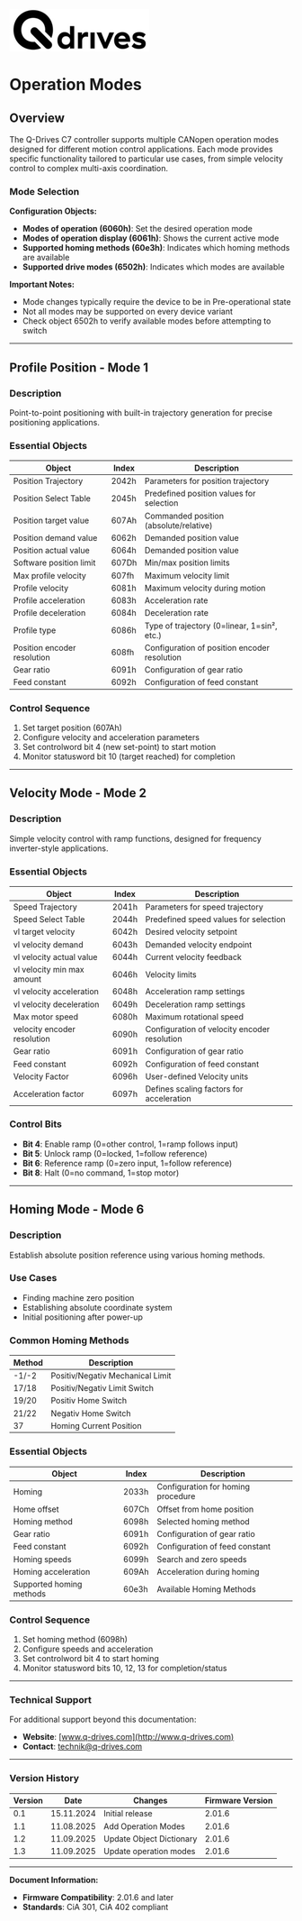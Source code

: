 ![](logo-horizontal.jpg)

# Operation Modes

## Overview

The Q-Drives C7 controller supports multiple CANopen operation modes designed for different motion control applications. Each mode provides specific functionality tailored to particular use cases, from simple velocity control to complex multi-axis coordination.

### Mode Selection

**Configuration Objects:** <br>
- **Modes of operation (6060h)**: Set the desired operation mode <br>
- **Modes of operation display (6061h)**: Shows the current active mode <br>
- **Supported homing methods (60e3h)**: Indicates which homing methods are available <br>
- **Supported drive modes (6502h)**: Indicates which modes are available <br>

**Important Notes:**
- Mode changes typically require the device to be in Pre-operational state
- Not all modes may be supported on every device variant
- Check object 6502h to verify available modes before attempting to switch

---

## Profile Position - Mode 1

### Description
Point-to-point positioning with built-in trajectory generation for precise positioning applications.

### Essential Objects
| Object                      | Index | Description                                  |
|-----------------------------|-------|----------------------------------------------|
| Position Trajectory         | 2042h | Parameters for position trajectory           |
| Position Select Table       | 2045h | Predefined position values for selection     |
| Position target value       | 607Ah | Commanded position (absolute/relative)       |
| Position demand value       | 6062h | Demanded position value                      |
| Position actual value       | 6064h | Demanded position value                      |
| Software position limit     | 607Dh | Min/max position limits                      |
| Max profile velocity        | 607fh | Maximum velocity limit                       |
| Profile velocity            | 6081h | Maximum velocity during motion               |
| Profile acceleration        | 6083h | Acceleration rate                            |
| Profile deceleration        | 6084h | Deceleration rate                            |
| Profile type                | 6086h | Type of trajectory (0=linear, 1=sin², etc.)  |
| Position encoder resolution | 608fh | Configuration of position encoder resolution |
| Gear ratio                  | 6091h | Configuration of gear ratio                  |
| Feed constant               | 6092h | Configuration of feed constant               |


### Control Sequence
1. Set target position (607Ah)
2. Configure velocity and acceleration parameters
3. Set controlword bit 4 (new set-point) to start motion
4. Monitor statusword bit 10 (target reached) for completion

---

## Velocity Mode - Mode 2

### Description
Simple velocity control with ramp functions, designed for frequency inverter-style applications.

### Essential Objects
| Object                      | Index | Description                                  |
|-----------------------------|-------|----------------------------------------------|
| Speed Trajectory            | 2041h | Parameters for speed trajectory              |
| Speed Select Table          | 2044h | Predefined speed values for selection        |
| vl target velocity          | 6042h | Desired velocity setpoint                    |
| vl velocity demand          | 6043h | Demanded velocity endpoint                   |
| vl velocity actual value    | 6044h | Current velocity feedback                    |
| vl velocity min max amount  | 6046h | Velocity limits                              |
| vl velocity acceleration    | 6048h | Acceleration ramp settings                   |
| vl velocity deceleration    | 6049h | Deceleration ramp settings                   |
| Max motor speed             | 6080h | Maximum rotational speed                     |
| velocity encoder resolution | 6090h | Configuration of velocity encoder resolution |
| Gear ratio                  | 6091h | Configuration of gear ratio                  |
| Feed constant               | 6092h | Configuration of feed constant               |
| Velocity Factor             | 6096h | User-defined Velocity units                  |
| Acceleration factor         | 6097h | Defines scaling factors for acceleration     |

### Control Bits
- **Bit 4**: Enable ramp (0=other control, 1=ramp follows input)
- **Bit 5**: Unlock ramp (0=locked, 1=follow reference)
- **Bit 6**: Reference ramp (0=zero input, 1=follow reference)
- **Bit 8**: Halt (0=no command, 1=stop motor)

---

## Homing Mode - Mode 6

### Description
Establish absolute position reference using various homing methods.

### Use Cases
- Finding machine zero position
- Establishing absolute coordinate system
- Initial positioning after power-up

### Common Homing Methods
| Method | Description                      |
|--------|----------------------------------|
| -1/-2  | Positiv/Negativ Mechanical Limit |
| 17/18  | Positiv/Negativ Limit Switch     |
| 19/20  | Positiv Home Switch              |
| 21/22  | Negativ Home Switch              |
| 37     | Homing Current Position          |

### Essential Objects
| Object                  | Index | Description                        |
|-------------------------|-------|------------------------------------|
| Homing                  | 2033h | Configuration for homing procedure |
| Home offset             | 607Ch | Offset from home position          |
| Homing method           | 6098h | Selected homing method             |
| Gear ratio              | 6091h | Configuration of gear ratio        |
| Feed constant           | 6092h | Configuration of feed constant     |
| Homing speeds           | 6099h | Search and zero speeds             |
| Homing acceleration     | 609Ah | Acceleration during homing         |
| Supported homing methods| 60e3h | Available Homing Methods           |

### Control Sequence
1. Set homing method (6098h)
2. Configure speeds and acceleration
3. Set controlword bit 4 to start homing
4. Monitor statusword bits 10, 12, 13 for completion/status

---

### Technical Support

For additional support beyond this documentation:

- **Website**: [www.q-drives.com](http://www.q-drives.com)
- **Contact**: technik@q-drives.com

---

### Version History
| Version | Date       | Changes                    | Firmware Version |
|---------|------------|----------------------------|------------------|
| 0.1     | 15.11.2024 | Initial release            | 2.01.6           |
| 1.1     | 11.08.2025 | Add Operation Modes        | 2.01.6           |
| 1.2     | 11.09.2025 | Update Object Dictionary   | 2.01.6           |
| 1.3     | 11.09.2025 | Update operation modes     | 2.01.6           |
---

**Document Information:** <br>
- **Firmware Compatibility**: 2.01.6 and later <br>
- **Standards**: CiA 301, CiA 402 compliant